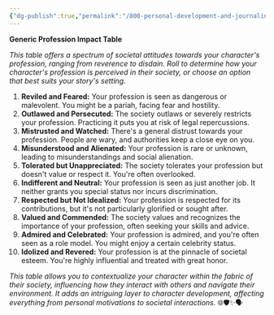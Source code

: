 ```yaml
---
{"dg-publish":true,"permalink":"/800-personal-development-and-journaling/810-hermit-gaming/games-in-development/solo-adventure-toolkit/profession-s-impact/"}
---
```


**Generic Profession Impact Table**

*This table offers a spectrum of societal attitudes towards your character's profession, ranging from reverence to disdain. Roll to determine how your character's profession is perceived in their society, or choose an option that best suits your story's setting.*

1. **Reviled and Feared:** Your profession is seen as dangerous or malevolent. You might be a pariah, facing fear and hostility.
2. **Outlawed and Persecuted:** The society outlaws or severely restricts your profession. Practicing it puts you at risk of legal repercussions.
3. **Mistrusted and Watched:** There's a general distrust towards your profession. People are wary, and authorities keep a close eye on you.
4. **Misunderstood and Alienated:** Your profession is rare or unknown, leading to misunderstandings and social alienation.
5. **Tolerated but Unappreciated:** The society tolerates your profession but doesn't value or respect it. You're often overlooked.
6. **Indifferent and Neutral:** Your profession is seen as just another job. It neither grants you special status nor incurs discrimination.
7. **Respected but Not Idealized:** Your profession is respected for its contributions, but it's not particularly glorified or sought after.
8. **Valued and Commended:** The society values and recognizes the importance of your profession, often seeking your skills and advice.
9. **Admired and Celebrated:** Your profession is admired, and you're often seen as a role model. You might enjoy a certain celebrity status.
10. **Idolized and Revered:** Your profession is at the pinnacle of societal esteem. You're highly influential and treated with great honor.

*This table allows you to contextualize your character within the fabric of their society, influencing how they interact with others and navigate their environment. It adds an intriguing layer to character development, affecting everything from personal motivations to societal interactions.* 🌐🛡️✨🗣️